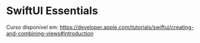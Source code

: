 # SwiftUI Essentials

Curso disponível em: https://developer.apple.com/tutorials/swiftui/creating-and-combining-views#introduction
